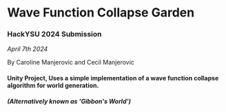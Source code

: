 <h1>Wave Function Collapse Garden</h1> 
<h3>HackYSU 2024 Submission</h3>

<i>April 7th 2024</i>

By Caroline Manjerovic and Cecil Manjerovic

<h4>Unity Project, Uses a simple implementation of a wave function collapse algorithm for world generation.</h4>
<i><h4>(Alternatively known as 'Gibbon's World')</h4></i>

